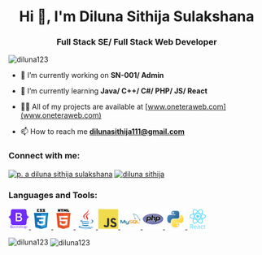 <h1 align="center">Hi 👋, I'm Diluna Sithija Sulakshana</h1>
<h3 align="center">Full Stack SE/ Full Stack Web Developer</h3>

<p align="left"> <img src="https://komarev.com/ghpvc/?username=diluna123&label=Profile%20views&color=0e75b6&style=flat" alt="diluna123" /> </p>

- 🔭 I’m currently working on **SN-001/ Admin**

- 🌱 I’m currently learning **Java/ C++/ C#/ PHP/ JS/ React**

- 👨‍💻 All of my projects are available at [www.oneteraweb.com](www.oneteraweb.com)

- 📫 How to reach me **dilunasithija111@gmail.com**

<h3 align="left">Connect with me:</h3>
<p align="left">
<a href="https://linkedin.com/in/p. a diluna sithija sulakshana" target="blank"><img align="center" src="https://raw.githubusercontent.com/rahuldkjain/github-profile-readme-generator/master/src/images/icons/Social/linked-in-alt.svg" alt="p. a diluna sithija sulakshana" height="30" width="40" /></a>
<a href="https://www.hackerrank.com/diluna sithija" target="blank"><img align="center" src="https://raw.githubusercontent.com/rahuldkjain/github-profile-readme-generator/master/src/images/icons/Social/hackerrank.svg" alt="diluna sithija" height="30" width="40" /></a>
</p>

<h3 align="left">Languages and Tools:</h3>
<p align="left"> <a href="https://getbootstrap.com" target="_blank" rel="noreferrer"> <img src="https://raw.githubusercontent.com/devicons/devicon/master/icons/bootstrap/bootstrap-plain-wordmark.svg" alt="bootstrap" width="40" height="40"/> </a> <a href="https://www.w3schools.com/css/" target="_blank" rel="noreferrer"> <img src="https://raw.githubusercontent.com/devicons/devicon/master/icons/css3/css3-original-wordmark.svg" alt="css3" width="40" height="40"/> </a> <a href="https://www.w3.org/html/" target="_blank" rel="noreferrer"> <img src="https://raw.githubusercontent.com/devicons/devicon/master/icons/html5/html5-original-wordmark.svg" alt="html5" width="40" height="40"/> </a> <a href="https://www.java.com" target="_blank" rel="noreferrer"> <img src="https://raw.githubusercontent.com/devicons/devicon/master/icons/java/java-original.svg" alt="java" width="40" height="40"/> </a> <a href="https://developer.mozilla.org/en-US/docs/Web/JavaScript" target="_blank" rel="noreferrer"> <img src="https://raw.githubusercontent.com/devicons/devicon/master/icons/javascript/javascript-original.svg" alt="javascript" width="40" height="40"/> </a> <a href="https://www.mysql.com/" target="_blank" rel="noreferrer"> <img src="https://raw.githubusercontent.com/devicons/devicon/master/icons/mysql/mysql-original-wordmark.svg" alt="mysql" width="40" height="40"/> </a> <a href="https://www.php.net" target="_blank" rel="noreferrer"> <img src="https://raw.githubusercontent.com/devicons/devicon/master/icons/php/php-original.svg" alt="php" width="40" height="40"/> </a> <a href="https://www.python.org" target="_blank" rel="noreferrer"> <img src="https://raw.githubusercontent.com/devicons/devicon/master/icons/python/python-original.svg" alt="python" width="40" height="40"/> </a> <a href="https://reactjs.org/" target="_blank" rel="noreferrer"> <img src="https://raw.githubusercontent.com/devicons/devicon/master/icons/react/react-original-wordmark.svg" alt="react" width="40" height="40"/> </a> </p>

<p><img align="left" src="https://github-readme-stats.vercel.app/api/top-langs?username=diluna123&show_icons=true&locale=en&layout=compact" alt="diluna123" /></p>

<p>&nbsp;<img align="center" src="https://github-readme-stats.vercel.app/api?username=diluna123&show_icons=true&locale=en" alt="diluna123" /></p>
